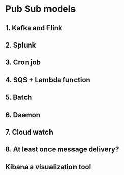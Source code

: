 # Pub Sub models

## 1. Kafka and Flink
## 2. Splunk
## 3. Cron job
## 4. SQS + Lambda function
## 5. Batch
## 6. Daemon
## 7. Cloud watch
## 8. At least once message delivery?
## Kibana a visualization tool

